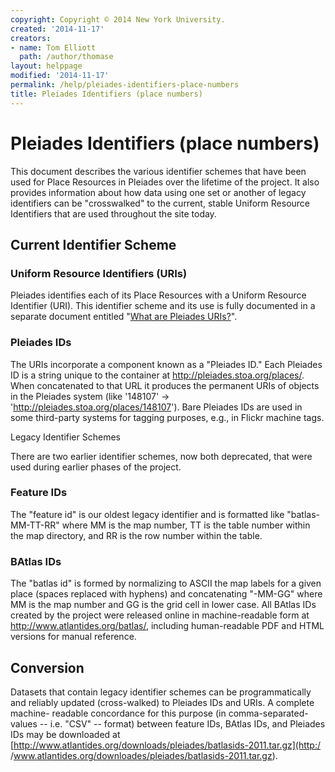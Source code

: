 ```yaml
---
copyright: Copyright © 2014 New York University.
created: '2014-11-17'
creators:
- name: Tom Elliott
  path: /author/thomase
layout: helppage
modified: '2014-11-17'
permalink: /help/pleiades-identifiers-place-numbers
title: Pleiades Identifiers (place numbers)
---
```


#  Pleiades Identifiers (place numbers)

This document describes the various identifier schemes that have been used for
Place Resources in Pleiades over the lifetime of the project. It also provides
information about how data using one set or another of legacy identifiers can
be "crosswalked" to the current, stable Uniform Resource Identifiers that are
used throughout the site today.

## Current Identifier Scheme

### Uniform Resource Identifiers (URIs)

Pleiades identifies each of its Place Resources with a Uniform Resource
Identifier (URI). This identifier scheme and its use is fully documented in a
separate document entitled "[What are Pleiades URIs?](what-are-pleiades-uris
"What are Pleiades URIs?" )".

### Pleiades IDs

The URIs incorporate a component known as a "Pleiades ID." Each Pleiades ID is
a string unique to the container at http://pleiades.stoa.org/places/. When
concatenated to that URL it produces the permanent URIs of objects in the
Pleiades system (like '148107' -> 'http://pleiades.stoa.org/places/148107').
Bare Pleiades IDs are used in some third-party systems for tagging purposes,
e.g., in Flickr machine tags.

Legacy Identifier Schemes

There are two earlier identifier schemes, now both deprecated, that were used
during earlier phases of the project.

### Feature IDs

The "feature id" is our oldest legacy identifier and is formatted like
"batlas-MM-TT-RR" where MM is the map number, TT is the table number within
the map directory, and RR is the row number within the table.

### BAtlas IDs

The "batlas id" is formed by normalizing to ASCII the map labels for a given
place (spaces replaced with hyphens) and concatenating "-MM-GG" where MM is
the map number and GG is the grid cell in lower case. All BAtlas IDs created
by the project were released online in machine-readable form at
<http://www.atlantides.org/batlas/>, including human-readable PDF and HTML
versions for manual reference.

## Conversion

Datasets that contain legacy identifier schemes can be programmatically and
reliably updated (cross-walked) to Pleiades IDs and URIs. A complete machine-
readable concordance for this purpose (in comma-separated-values -- i.e. "CSV"
-- format) between feature IDs, BAtlas IDs, and Pleiades IDs may be downloaded
at [http://www.atlantides.org/downloads/pleiades/batlasids-2011.tar.gz](http:/
/www.atlantides.org/downloades/pleiades/batlasids-2011.tar.gz).

